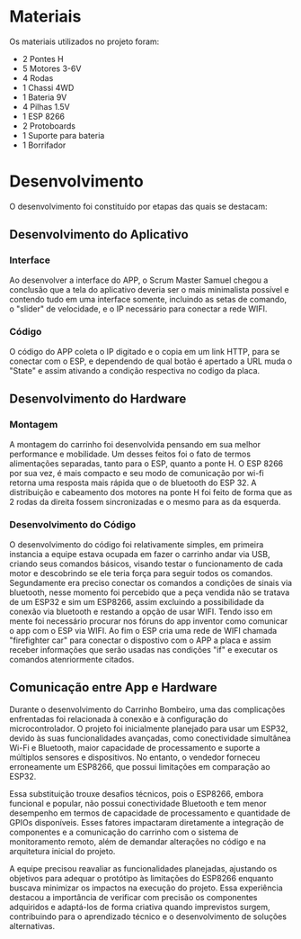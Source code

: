
# Materiais

Os materiais utilizados no projeto foram:
- 2 Pontes H
- 5 Motores 3-6V
- 4 Rodas
- 1 Chassi 4WD
- 1 Bateria 9V
- 4 Pilhas 1.5V
- 1 ESP 8266
- 2 Protoboards
- 1 Suporte para bateria
- 1 Borrifador
# Desenvolvimento

O desenvolvimento foi constituído por etapas das quais se destacam: 

## Desenvolvimento do Aplicativo



### Interface

Ao desenvolver a interface do APP, o Scrum Master Samuel chegou a conclusão que a tela do aplicativo deveria ser o mais minimalista possível e contendo tudo em uma interface somente, incluindo as setas de comando, o "slider" de velocidade, e o IP necessário para conectar a rede WIFI.

### Código

O código do APP coleta o IP digitado e o copia em um link HTTP, para se conectar com o ESP, e dependendo de qual botão é apertado a URL muda o "State" e assim ativando a condição respectiva no codigo da placa.

## Desenvolvimento do Hardware

### Montagem

A montagem do carrinho foi desenvolvida pensando em sua melhor performance e mobilidade. Um desses feitos foi o fato de termos alimentações separadas, tanto para o ESP, quanto a ponte H. O ESP 8266 por sua vez, é mais compacto e seu modo de comunicação por wi-fi retorna uma resposta mais rápida que o de bluetooth do ESP 32. A distribuição e cabeamento dos motores na ponte H foi feito de forma que as 2 rodas da direita fossem sincronizadas e o mesmo para as da esquerda.

### Desenvolvimento do Código

O desenvolvimento do código foi relativamente simples, em primeira instancia a equipe estava ocupada em fazer o carrinho andar via USB, criando seus comandos básicos, visando testar o funcionamento de cada motor e descobrindo se ele teria força para seguir todos os comandos. Segundamente era preciso conectar os comandos a condições de sinais via bluetooth, nesse momento foi percebido que a peça vendida não se tratava de um ESP32 e sim um ESP8266, assim excluindo a possibilidade da conexão via bluetooth e restando a opção de usar WIFI. Tendo isso em mente foi necessário procurar nos fóruns do app inventor como comunicar o app com o ESP via WIFI. Ao fim o ESP cria uma rede de WIFI chamada "firefighter car" para conectar o dispostivo com o APP a placa e assim receber informações que serão usadas nas condições "if" e executar os comandos atenriormente citados.

## Comunicação entre App e Hardware

Durante o desenvolvimento do Carrinho Bombeiro, uma das complicações enfrentadas foi relacionada à conexão e à configuração do microcontrolador. O projeto foi inicialmente planejado para usar um ESP32, devido às suas funcionalidades avançadas, como conectividade simultânea Wi-Fi e Bluetooth, maior capacidade de processamento e suporte a múltiplos sensores e dispositivos. No entanto, o vendedor forneceu erroneamente um ESP8266, que possui limitações em comparação ao ESP32.

Essa substituição trouxe desafios técnicos, pois o ESP8266, embora funcional e popular, não possui conectividade Bluetooth e tem menor desempenho em termos de capacidade de processamento e quantidade de GPIOs disponíveis. Esses fatores impactaram diretamente a integração de componentes e a comunicação do carrinho com o sistema de monitoramento remoto, além de demandar alterações no código e na arquitetura inicial do projeto.

A equipe precisou reavaliar as funcionalidades planejadas, ajustando os objetivos para adequar o protótipo às limitações do ESP8266 enquanto buscava minimizar os impactos na execução do projeto. Essa experiência destacou a importância de verificar com precisão os componentes adquiridos e adaptá-los de forma criativa quando imprevistos surgem, contribuindo para o aprendizado técnico e o desenvolvimento de soluções alternativas.
